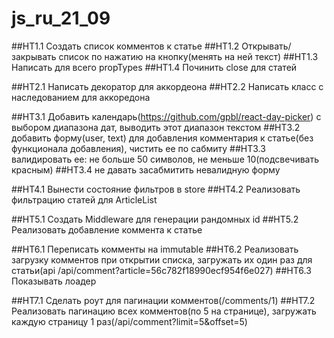 # js_ru_21_09

##HT1.1 Создать список комментов к статье
##HT1.2 Открывать/закрывать список по нажатию на кнопку(менять на ней текст)
##HT1.3 Написать для всего propTypes
##HT1.4 Починить close для статей

##HT2.1 Написать декоратор для аккордеона
##HT2.2 Написать класс с наследованием для аккоредона

##HT3.1 Добавить календарь(https://github.com/gpbl/react-day-picker) с выбором диапазона дат, выводить этот диапазон текстом
##HT3.2 добавить форму(user, text) для добавления комментария к статье(без функционала добавления), чистить ее по сабмиту
##HT3.3 валидировать ее: не больше 50 символов, не меньше 10(подсвечивать красным)
##HT3.4 не давать засабмитить невалидную форму

##HT4.1 Вынести состояние фильтров в store
##HT4.2 Реализовать фильтрацию статей для ArticleList

##HT5.1 Создать Middleware для генерации рандомных id
##HT5.2 Реализовать добавление коммента к статье

##HT6.1 Переписать комменты на immutable
##HT6.2 Реализовать загрузку комментов при открытии списка, загружать их один раз для статьи(api /api/comment?article=56c782f18990ecf954f6e027)
##HT6.3 Показывать лоадер

##HT7.1 Сделать роут для пагинации комментов(/comments/1)
##HT7.2 Реализовать пагинацию всех комментов(по 5 на странице), загружать каждую страницу 1 раз(/api/comment?limit=5&offset=5)
